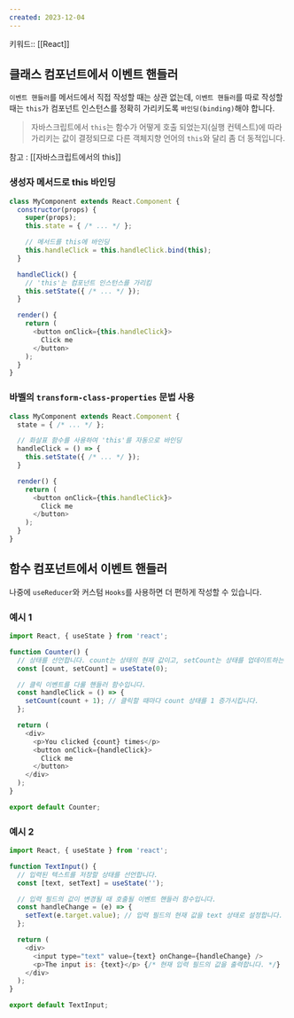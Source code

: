```yaml
---
created: 2023-12-04
---
```

키워드:: [[React]]

## 클래스 컴포넌트에서 이벤트 핸들러

`이벤트 핸들러`를 메서드에서 직접 작성할 때는 상관 없는데, `이벤트 핸들러`를 따로 작성할 때는 `this`가 컴포넌트 인스턴스를 정확히 가리키도록 `바인딩(binding)`해야 합니다.

> 자바스크립트에서 `this`는 함수가 어떻게 호출 되었는지(실행 컨텍스트)에 따라 가리키는 값이 결정되므로 다른 객체지향 언어의 `this`와 달리 좀 더 동적입니다.

참고 : [[자바스크립트에서의 this]]

### 생성자 메서드로 this 바인딩

```js
class MyComponent extends React.Component {
  constructor(props) {
    super(props);
    this.state = { /* ... */ };

    // 메서드를 this에 바인딩
    this.handleClick = this.handleClick.bind(this);
  }

  handleClick() {
    // 'this'는 컴포넌트 인스턴스를 가리킴
    this.setState({ /* ... */ });
  }

  render() {
    return (
      <button onClick={this.handleClick}>
        Click me
      </button>
    );
  }
}
```

### 바벨의 `transform-class-properties` 문법 사용

```js
class MyComponent extends React.Component {
  state = { /* ... */ };

  // 화살표 함수를 사용하여 'this'를 자동으로 바인딩
  handleClick = () => {
    this.setState({ /* ... */ });
  }

  render() {
    return (
      <button onClick={this.handleClick}>
        Click me
      </button>
    );
  }
}
```

## 함수 컴포넌트에서 이벤트 핸들러

나중에 `useReducer`와 커스텀 `Hooks`를 사용하면 더 편하게 작성할 수 있습니다.

### 예시 1

```js
import React, { useState } from 'react';

function Counter() {
  // 상태를 선언합니다. count는 상태의 현재 값이고, setCount는 상태를 업데이트하는 함수입니다.
  const [count, setCount] = useState(0);

  // 클릭 이벤트를 다룰 핸들러 함수입니다.
  const handleClick = () => {
    setCount(count + 1); // 클릭할 때마다 count 상태를 1 증가시킵니다.
  };

  return (
    <div>
      <p>You clicked {count} times</p>
      <button onClick={handleClick}>
        Click me
      </button>
    </div>
  );
}

export default Counter;
```

### 예시 2

```js
import React, { useState } from 'react';

function TextInput() {
  // 입력된 텍스트를 저장할 상태를 선언합니다.
  const [text, setText] = useState('');

  // 입력 필드의 값이 변경될 때 호출될 이벤트 핸들러 함수입니다.
  const handleChange = (e) => {
    setText(e.target.value); // 입력 필드의 현재 값을 text 상태로 설정합니다.
  };

  return (
    <div>
      <input type="text" value={text} onChange={handleChange} />
      <p>The input is: {text}</p> {/* 현재 입력 필드의 값을 출력합니다. */}
    </div>
  );
}

export default TextInput;
```